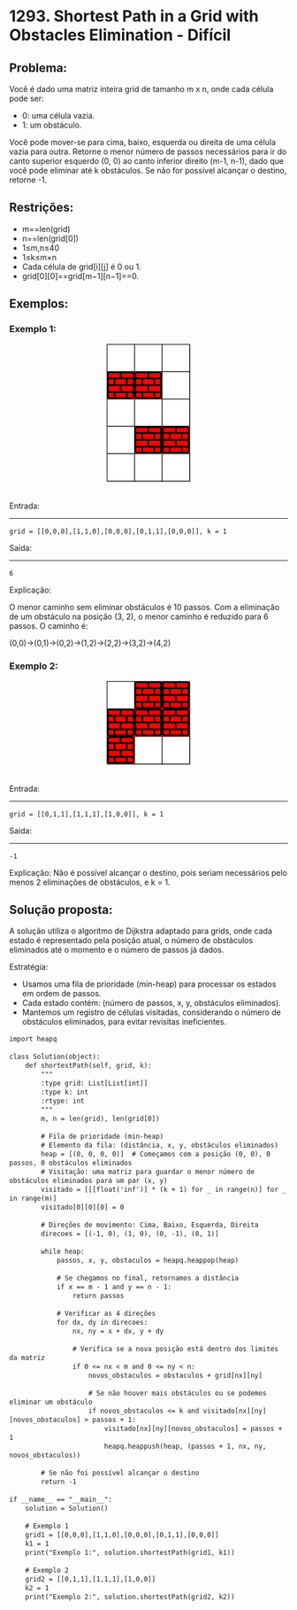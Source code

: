 # 1293. Shortest Path in a Grid with Obstacles Elimination - Difícil

## Problema:
> 
Você é dado uma matriz inteira grid de tamanho m x n, onde cada célula pode ser:
- 0: uma célula vazia.
- 1: um obstáculo.

Você pode mover-se para cima, baixo, esquerda ou direita de uma célula vazia para outra.
Retorne o menor número de passos necessários para ir do canto superior esquerdo (0, 0) ao canto inferior direito (m-1, n-1), dado que você pode eliminar até k obstáculos.
Se não for possível alcançar o destino, retorne -1.

## Restrições:
- m==len(grid)
- n==len(grid[0])
- 1≤m,n≤40
- 1≤k≤m×n
- Cada célula de grid[i][j] é 0 ou 1.
- grid[0][0]==grid[m−1][n−1]==0.

## Exemplos:

### Exemplo 1:

<div style="text-align: center;">
    <img src="images/exemplo1questao1293.jpg" alt="Exemplo 1" style="max-width: 30%; height: auto;">
</div>
</br>

Entrada: 

****
```
grid = [[0,0,0],[1,1,0],[0,0,0],[0,1,1],[0,0,0]], k = 1
```

Saída:

****
```
6
```

Explicação:

O menor caminho sem eliminar obstáculos é 10 passos.
Com a eliminação de um obstáculo na posição (3, 2), o menor caminho é reduzido para 6 passos. O caminho é:

(0,0)→(0,1)→(0,2)→(1,2)→(2,2)→(3,2)→(4,2)

### Exemplo 2:

<div style="text-align: center;">
    <img src="images/exemplo2questao1293.jpg" alt="Exemplo 2" style="max-width: 30%; height: auto;">
</div>
</br>

Entrada: 

****
```
grid = [[0,1,1],[1,1,1],[1,0,0]], k = 1
```

Saída:

****
```
-1
```

Explicação:
Não é possível alcançar o destino, pois seriam necessários pelo menos 2 eliminações de obstáculos, e 
k = 1.

## Solução proposta:
A solução utiliza o algoritmo de Dijkstra adaptado para grids, onde cada estado é representado pela posição atual, o número de obstáculos eliminados até o momento e o número de passos já dados.

Estratégia:
- Usamos uma fila de prioridade (min-heap) para processar os estados em ordem de passos.
- Cada estado contém: (número de passos, x, y, obstáculos eliminados).
- Mantemos um registro de células visitadas, considerando o número de obstáculos eliminados, para evitar revisitas ineficientes.

```
import heapq

class Solution(object):
    def shortestPath(self, grid, k):
        """
        :type grid: List[List[int]]
        :type k: int
        :rtype: int
        """
        m, n = len(grid), len(grid[0])
        
        # Fila de prioridade (min-heap)
        # Elemento da fila: (distância, x, y, obstáculos eliminados)
        heap = [(0, 0, 0, 0)]  # Começamos com a posição (0, 0), 0 passos, 0 obstáculos eliminados
        # Visitação: uma matriz para guardar o menor número de obstáculos eliminados para um par (x, y)
        visitado = [[[float('inf')] * (k + 1) for _ in range(n)] for _ in range(m)]
        visitado[0][0][0] = 0
        
        # Direções de movimento: Cima, Baixo, Esquerda, Direita
        direcoes = [(-1, 0), (1, 0), (0, -1), (0, 1)]
        
        while heap:
            passos, x, y, obstaculos = heapq.heappop(heap)
            
            # Se chegamos no final, retornamos a distância
            if x == m - 1 and y == n - 1:
                return passos
            
            # Verificar as 4 direções
            for dx, dy in direcoes:
                nx, ny = x + dx, y + dy
                
                # Verifica se a nova posição está dentro dos limites da matriz
                if 0 <= nx < m and 0 <= ny < n:
                    novos_obstaculos = obstaculos + grid[nx][ny]
                    
                    # Se não houver mais obstáculos ou se podemos eliminar um obstáculo
                    if novos_obstaculos <= k and visitado[nx][ny][novos_obstaculos] > passos + 1:
                        visitado[nx][ny][novos_obstaculos] = passos + 1
                        heapq.heappush(heap, (passos + 1, nx, ny, novos_obstaculos))
        
        # Se não foi possível alcançar o destino
        return -1

if __name__ == "__main__":
    solution = Solution()
    
    # Exemplo 1
    grid1 = [[0,0,0],[1,1,0],[0,0,0],[0,1,1],[0,0,0]]
    k1 = 1
    print("Exemplo 1:", solution.shortestPath(grid1, k1))

    # Exemplo 2
    grid2 = [[0,1,1],[1,1,1],[1,0,0]]
    k2 = 1
    print("Exemplo 2:", solution.shortestPath(grid2, k2))
```
